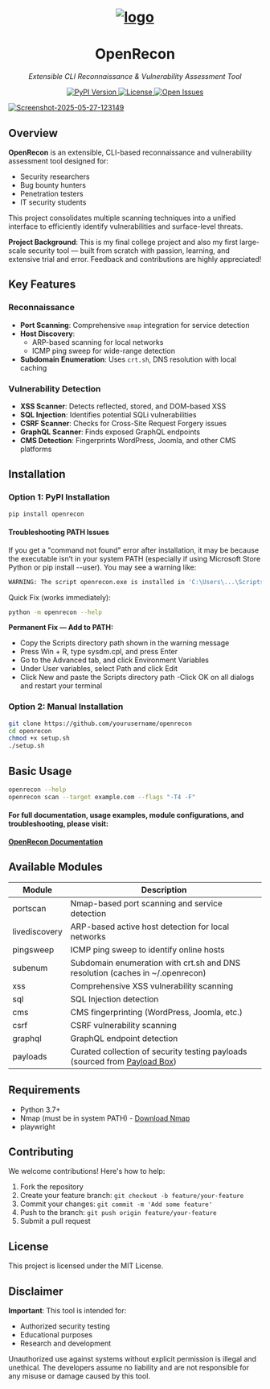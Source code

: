 <h1>
  <p align="center">
    <a href="https://github.com/R0salman/OpenRecon"><img src="https://i.ibb.co/Q7YbJ5Fv/logo.png" alt="logo" border="0"></a>
  </p>
</h1>
<h1 align="center">OpenRecon</h1>
<p align="center">
  <em>Extensible CLI Reconnaissance & Vulnerability Assessment Tool</em>
</p>

<p align="center">
  <a href="https://pypi.org/project/openrecon/">
    <img src="https://img.shields.io/pypi/v/openrecon.svg" alt="PyPI Version">
  </a>
  <a href="https://opensource.org/licenses/MIT">
    <img src="https://img.shields.io/badge/License-MIT-yellow.svg" alt="License">
  </a>
  <a href="https://github.com/R0salman/OpenRecon/issues">
    <img src="https://img.shields.io/github/issues/R0salman/OpenRecon" alt="Open Issues">
  </a>
</p>

<div>
  <a href="https://github.com/R0salman/OpenRecon"><img src="https://i.ibb.co/xKN8JbXp/Screenshot-2025-05-27-123149.png" alt="Screenshot-2025-05-27-123149" border="0"></a>
</div>


## Overview

**OpenRecon** is an extensible, CLI-based reconnaissance and vulnerability assessment tool designed for:
- Security researchers
- Bug bounty hunters
- Penetration testers
- IT security students

This project consolidates multiple scanning techniques into a unified interface to efficiently identify vulnerabilities and surface-level threats.

**Project Background**: This is my final college project and also my first large-scale security tool — built from scratch with passion, learning, and extensive trial and error. Feedback and contributions are highly appreciated!

## Key Features

### Reconnaissance
- **Port Scanning**: Comprehensive `nmap` integration for service detection
- **Host Discovery**:
  - ARP-based scanning for local networks
  - ICMP ping sweep for wide-range detection
- **Subdomain Enumeration**: Uses `crt.sh`, DNS resolution with local caching

### Vulnerability Detection
- **XSS Scanner**: Detects reflected, stored, and DOM-based XSS
- **SQL Injection**: Identifies potential SQLi vulnerabilities
- **CSRF Scanner**: Checks for Cross-Site Request Forgery issues
- **GraphQL Scanner**: Finds exposed GraphQL endpoints
- **CMS Detection**: Fingerprints WordPress, Joomla, and other CMS platforms

## Installation

### Option 1: PyPI Installation
```bash
pip install openrecon
```
#### Troubleshooting PATH Issues
If you get a "command not found" error after installation, it may be because the executable isn’t in your system PATH (especially if using Microsoft Store Python or pip install --user). You may see a warning like:
```bash
WARNING: The script openrecon.exe is installed in 'C:\Users\...\Scripts' which is not on PATH.
```

Quick Fix (works immediately):
```bash
python -m openrecon --help
```

**Permanent Fix — Add to PATH:**
- Copy the Scripts directory path shown in the warning message
- Press Win + R, type sysdm.cpl, and press Enter
- Go to the Advanced tab, and click Environment Variables
- Under User variables, select Path and click Edit
- Click New and paste the Scripts directory path
 -Click OK on all dialogs and restart your terminal

### Option 2: Manual Installation
```bash
git clone https://github.com/yourusername/openrecon
cd openrecon
chmod +x setup.sh
./setup.sh
```

## Basic Usage
```bash
openrecon --help
openrecon scan --target example.com --flags "-T4 -F"
```

#### For full documentation, usage examples, module configurations, and troubleshooting, please visit:

**[OpenRecon Documentation](https://github.com/yourusername/openrecon/wiki)**  

## Available Modules

| Module | Description |
|--------|-------------|
| portscan | Nmap-based port scanning and service detection |
| livediscovery | ARP-based active host detection for local networks |
| pingsweep | ICMP ping sweep to identify online hosts |
| subenum | Subdomain enumeration with crt.sh and DNS resolution (caches in ~/.openrecon) |
| xss | Comprehensive XSS vulnerability scanning |
| sql | SQL Injection detection |
| cms | CMS fingerprinting (WordPress, Joomla, etc.) |
| csrf | CSRF vulnerability scanning |
| graphql | GraphQL endpoint detection |
| payloads |  Curated collection of security testing payloads (sourced from [Payload Box](https://github.com/payloadbox)) |

## Requirements
- Python 3.7+
- Nmap (must be in system PATH) - [Download Nmap](https://nmap.org/download.html)
- playwright

## Contributing

We welcome contributions! Here's how to help:

1. Fork the repository
2. Create your feature branch: `git checkout -b feature/your-feature`
3. Commit your changes: `git commit -m 'Add some feature'`
4. Push to the branch: `git push origin feature/your-feature`
5. Submit a pull request

## License

This project is licensed under the MIT License.

## Disclaimer

**Important**: This tool is intended for:
- Authorized security testing
- Educational purposes
- Research and development

Unauthorized use against systems without explicit permission is illegal and unethical. The developers assume no liability and are not responsible for any misuse or damage caused by this tool.
